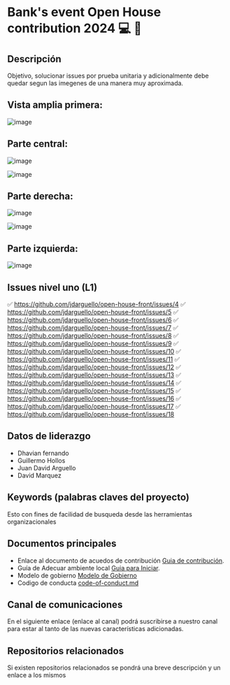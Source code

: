 # Bank's event Open House contribution 2024 :computer: :confetti_ball:

## Descripción
Objetivo, solucionar issues por prueba unitaria y adicionalmente debe quedar segun las imegenes de una manera muy aproximada.

## Vista amplia primera:

![image](https://github.com/jdarguello/open-house-front/assets/86481341/a9e9ef67-9f82-4131-9435-a77d3709553b)


## Parte central:
![image](https://github.com/jdarguello/open-house-front/assets/86481341/8b4930a3-96c5-4bd2-9e14-2a340e38c067)

![image](https://github.com/jdarguello/open-house-front/assets/86481341/bef741a2-b420-4761-908d-3fa6a8dd361e)


## Parte derecha:
![image](https://github.com/jdarguello/open-house-front/assets/86481341/b0dc23eb-60bc-4d93-8d06-540705a52f96)

![image](https://github.com/jdarguello/open-house-front/assets/86481341/5551e078-ca9f-4c8b-be89-b2cda7213f13)


## Parte izquierda:

![image](https://github.com/jdarguello/open-house-front/assets/86481341/6dbac117-117c-4fb0-9b59-25149440acaa)

## Issues nivel uno (L1)

✅ https://github.com/jdarguello/open-house-front/issues/4
✅ https://github.com/jdarguello/open-house-front/issues/5
✅ https://github.com/jdarguello/open-house-front/issues/6
✅ https://github.com/jdarguello/open-house-front/issues/7
✅ https://github.com/jdarguello/open-house-front/issues/8
✅ https://github.com/jdarguello/open-house-front/issues/9
✅ https://github.com/jdarguello/open-house-front/issues/10
✅ https://github.com/jdarguello/open-house-front/issues/11
✅ https://github.com/jdarguello/open-house-front/issues/12
✅ https://github.com/jdarguello/open-house-front/issues/13
✅ https://github.com/jdarguello/open-house-front/issues/14
✅ https://github.com/jdarguello/open-house-front/issues/15
✅ https://github.com/jdarguello/open-house-front/issues/16
✅ https://github.com/jdarguello/open-house-front/issues/17
✅ https://github.com/jdarguello/open-house-front/issues/18


## Datos de liderazgo
* Dhavian fernando
* Guillermo Hollos
* Juan David Arguello
* David Marquez

## Keywords (palabras claves del proyecto)
Esto con fines de facilidad de busqueda desde las herramientas organizacionales

## Documentos principales

* Enlace al documento de acuedos de contribución [Guia de contribución](CONTRIBUTING.md). 
* Guía de Adecuar ambiente local [Guia para Iniciar](GETTINGSTARTED.md).
* Modelo de gobierno [Modelo de Gobierno](GOVERNANCE.md)
* Codigo de conducta [code-of-conduct.md](CODE-OF-CONDUCT.md)

## Canal de comunicaciones
En el siguiente enlace (enlace al canal) podrá suscribirse a nuestro canal para estar al tanto de las nuevas características adicionadas.
## Repositorios relacionados
Si existen repositorios relacionados se pondrá una breve descripción y un enlace a los mismos

